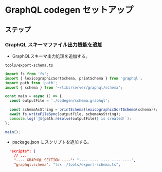 # GraphQL codegen セットアップ

## ステップ

### GraphQL スキーマファイル出力機能を追加

- GraphQLスキーマ出力処理を追加する。

`tools/export-schema.ts`

```ts
import fs from 'fs';
import { lexicographicSortSchema, printSchema } from 'graphql';
import path from 'path';
import { schema } from '~/libs/server/graphql/schema';

const main = async () => {
  const outputFile = './codegen/schema.graphql';

  const schemaAsString = printSchema(lexicographicSortSchema(schema));
  await fs.writeFileSync(outputFile, schemaAsString);
  console.log(`🌙${path.resolve(outputFile)} is created!`);
};

main();
```

- package.json にスクリプトを追加する。

```json
  "scripts": {
    // ...
    "---- GRAPHQL SECTION ----": "---- ---- ---- ---- ----",
    "graphql:schema": "tsx ./tools/export-schema.ts",
```
